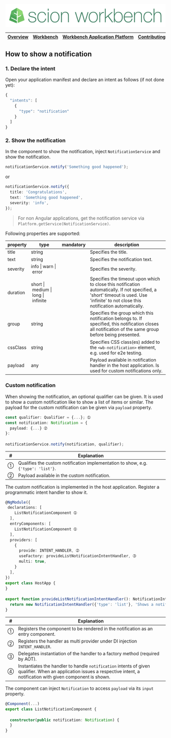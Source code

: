 ![SCION Workbench](/resources/site/logo/scion-workbench-banner.png)

[Overview][menu-overview] | [Workbench][menu-workbench] | [Workbench&nbsp;Application&nbsp;Platform][menu-workbench-application-platform] | [Contributing][menu-contributing] | [Changelog][menu-changelog] | [Sponsoring][menu-sponsoring] | [Links][menu-links]
|---|---|---|---|---|---|---|

## How to show a notification

### 1. Declare the intent

Open your application manifest and declare an intent as follows (if not done yet):
  
```javascript
{
  "intents": [
    {
      "type": "notification"
    }
  ]
}
```

### 2. Show the notification

In the component to show the notification, inject `NotificationService` and show the notification.

```typescript 
notificationService.notify('Something good happened');
```
or
```typescript 
notificationService.notify({
  title: 'Congratulations',
  text: 'Something good happened',
  severity: 'info',
});
```

> For non Angular applications, get the notification service via `Platform.getService(NotificationService)`.

Following properties are supported:

|property|type|mandatory|description|
|-|-|-|-|
|title|string||Specifies the title.|
|text|string||Specifies the notification text.|
|severity|info&nbsp;\|&nbsp;warn&nbsp;\|&nbsp;error||Specifies the severity.|
|duration|short&nbsp;\|&nbsp;medium&nbsp;\|&nbsp;long&nbsp;\|&nbsp;infinite||Specifies the timeout upon which to close this notification automatically. If not specified, a 'short' timeout is used. Use 'infinite' to not close this notification automatically.|
|group|string||Specifies the group which this notification belongs to. If specified, this notification closes all notification of the same group before being presented.|
|cssClass|string||Specifies CSS class(es) added to the `<wb-notification>` element, e.g. used for e2e testing.|
|payload|any||Payload available in notification handler in the host application. Is used for custom notifications only.|

### Custom notification

When showing the notification, an optional qualifier can be given. It is used to show a custom notification like to show a list of items or similar. The payload for the custom notification can be given via `payload` property.

```typescript
const qualifier: Qualifier = {...}; ➀
const notification: Notification = {
  payload: {...} ➁
}:

notificationService.notify(notification, qualifier);
```
|#|Explanation|
|-|-|
|➀|Qualifies the custom notification implementation to show, e.g. `{'type': 'list'}`.|
|➁|Payload available in the custom notification.|

The custom notification is implemented in the host application. Register a programmatic intent handler to show it.

```typescript
@NgModule({
 declarations: [
    ListNotificationComponent ➀
  ],
  entryComponents: [
    ListNotificationComponent ➀
  ],
  providers: [
    {
      provide: INTENT_HANDLER, ➁
      useFactory: provideListNotificationIntentHandler, ➂
      multi: true,
    }
  ],
})
export class HostApp {
}

export function provideListNotificationIntentHandler(): NotificationIntentHandler { ➃
  return new NotificationIntentHandler({'type': 'list'}, 'Shows a notification with list content to the user.', ListNotificationComponent);
}
```
|#|Explanation|
|-|-|
|➀|Registers the component to be rendered in the notification as an entry component.|
|➁|Registers the handler as multi provider under DI injection `INTENT_HANDLER`.|
|➂|Delegates instantiation of the handler to a factory method (required by AOT).|
|➃|Instantiates the handler to handle `notification` intents of given qualifier. When an application issues a respective intent, a notification with given component is shown.|

The component can inject `Notification` to access `payload` via its `input` property.

```typescript
@Component(...)
export class ListNotificationComponent {

  constructor(public notification: Notification) {
  }
}
```

[menu-overview]: /README.md
[menu-workbench]: /resources/site/workbench.md
[menu-workbench-application-platform]: /resources/site/workbench-application-platform.md
[menu-contributing]: /CONTRIBUTING.md
[menu-changelog]: /resources/site/changelog.md
[menu-sponsoring]: /resources/site/sponsors.md
[menu-links]: /resources/site/links.md